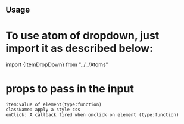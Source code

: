 ## Usage

# To use atom of dropdown, just import it as described below:

import {ItemDropDown} from "../../Atoms"

# props to pass in the input

    item:value of element(type:function)
    className: apply a style css
    onClick: A callback fired when onclick on element (type:function)
